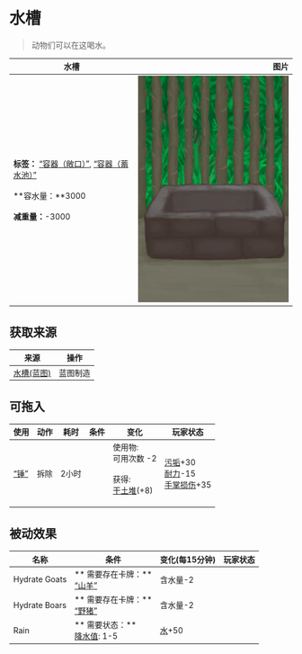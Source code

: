 # 水槽  
> 动物们可以在这喝水。  
  
  水槽  |   图片   
 ----  |  ----:   
 **标签：**	[“容器（敞口）”](tag_ContainerOpen.md), [“容器（蓄水池）”](tag_ContainerReservoir.md)<br><br>**容水量：**3000<br><br>**减重量：**-3000  |  ![](Sprite/WateringTroughEmpty.png)   
  
## 获取来源  
来源  |  操作  
----  |  ----  
[水槽(蓝图)](Bp_WateringTrough.md)  |  蓝图制造  
## 可拖入  
使用  |  动作  |  耗时  |  条件  |  变化  |  玩家状态  
----  |  ----  |  ----  |  ----  |  ----  |  ----  
[“锤”](tag_Hammer.md)  |  拆除  |  2小时  |    |  使用物:<br>可用次数  -2<br><br>获得:<br>[干土堆](DirtPile.md)(+8)<br><br>  |  [污垢](Filth.md)+30<br>[耐力](Stamina.md)-15<br>[手掌损伤](HandDamage.md)+35  
## 被动效果  
名称  |  条件  |  变化(每15分钟)  |  玩家状态  
----  |  ----  |  ----  |  ----  
Hydrate Goats  |  ** 需要存在卡牌：**<br>[“山羊”](tag_Goat.md)  |  含水量-2  |    
Hydrate Boars  |  ** 需要存在卡牌：**<br>[“野猪”](tag_Boar.md)  |  含水量-2  |    
Rain  |  ** 需要状态：**<br>[降水值](RainValue.md): 1-5  |  [水](LQ_Water.md)+50  |    

